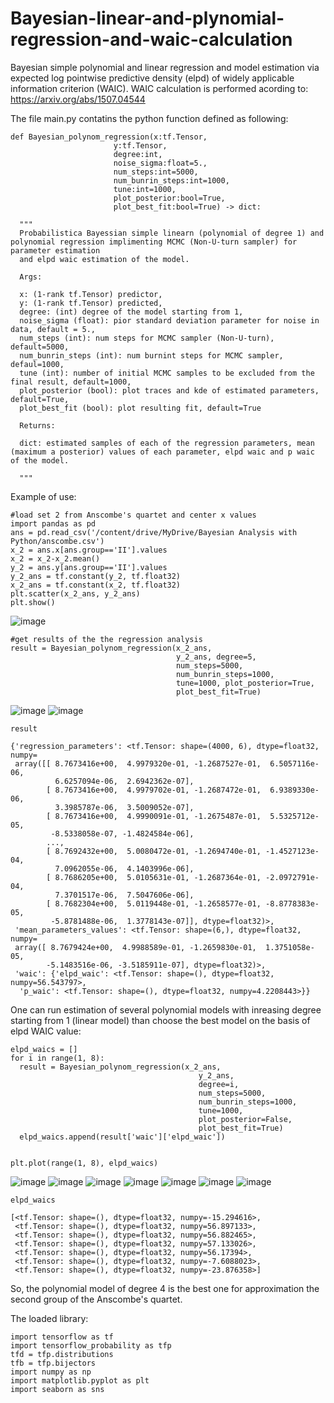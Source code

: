 # Bayesian-linear-and-plynomial-regression-and-waic-calculation
Bayesian simple polynomial and linear regression and model estimation via expected log pointwise predictive density (elpd) of widely applicable information criterion (WAIC). WAIC calculation is performed acording to: https://arxiv.org/abs/1507.04544

The file main.py contatins the python function defined as following:

```
def Bayesian_polynom_regression(x:tf.Tensor, 
                       y:tf.Tensor, 
                       degree:int, 
                       noise_sigma:float=5., 
                       num_steps:int=5000,
                       num_bunrin_steps:int=1000,
                       tune:int=1000,
                       plot_posterior:bool=True,
                       plot_best_fit:bool=True) -> dict:

  """
  Probabilistica Bayessian simple linearn (polynomial of degree 1) and polynomial regression implimenting MCMC (Non-U-turn sampler) for parameter estimation 
  and elpd waic estimation of the model.

  Args:

  x: (1-rank tf.Tensor) predictor,
  y: (1-rank tf.Tensor) predicted,
  degree: (int) degree of the model starting from 1,
  noise_sigma (float): pior standard deviation parameter for noise in data, default = 5.,
  num_steps (int): num steps for MCMC sampler (Non-U-turn), default=5000,
  num_bunrin_steps (int): num burnint steps for MCMC sampler, defaul=1000,
  tune (int): number of initial MCMC samples to be excluded from the final result, default=1000,
  plot_posterior (bool): plot traces and kde of estimated parameters, default=True,
  plot_best_fit (bool): plot resulting fit, default=True

  Returns:

  dict: estimated samples of each of the regression parameters, mean (maximum a posterior) values of each parameter, elpd waic and p waic of the model.

  """
```



Example of use:

```
#load set 2 from Anscombe's quartet and center x values
import pandas as pd
ans = pd.read_csv('/content/drive/MyDrive/Bayesian Analysis with Python/anscombe.csv')
x_2 = ans.x[ans.group=='II'].values
x_2 = x_2-x_2.mean()
y_2 = ans.y[ans.group=='II'].values
y_2_ans = tf.constant(y_2, tf.float32)
x_2_ans = tf.constant(x_2, tf.float32)
plt.scatter(x_2_ans, y_2_ans)
plt.show()
```

![image](https://user-images.githubusercontent.com/93482551/189919332-4bdd2353-43a0-4fee-93a7-9c22bbc66134.png)

```
#get results of the the regression analysis
result = Bayesian_polynom_regression(x_2_ans, 
                                     y_2_ans, degree=5, 
                                     num_steps=5000, 
                                     num_bunrin_steps=1000, 
                                     tune=1000, plot_posterior=True, 
                                     plot_best_fit=True)
```
![image](https://user-images.githubusercontent.com/93482551/189920002-e53b2c69-0416-4e66-b6c4-110350b43303.png)
![image](https://user-images.githubusercontent.com/93482551/189920215-f9c008ec-682a-45fe-bf55-33bc933eba58.png)

```
result
```
```
{'regression_parameters': <tf.Tensor: shape=(4000, 6), dtype=float32, numpy=
 array([[ 8.7673416e+00,  4.9979320e-01, -1.2687527e-01,  6.5057116e-06,
          6.6257094e-06,  2.6942362e-07],
        [ 8.7673416e+00,  4.9979702e-01, -1.2687472e-01,  6.9389330e-06,
          3.3985787e-06,  3.5009052e-07],
        [ 8.7673416e+00,  4.9990091e-01, -1.2675487e-01,  5.5325712e-05,
         -8.5338058e-07, -1.4824584e-06],
        ...,
        [ 8.7692432e+00,  5.0080472e-01, -1.2694740e-01, -1.4527123e-04,
          7.0962055e-06,  4.1403996e-06],
        [ 8.7686205e+00,  5.0105631e-01, -1.2687364e-01, -2.0972791e-04,
          7.3701517e-06,  7.5047606e-06],
        [ 8.7682304e+00,  5.0119448e-01, -1.2658577e-01, -8.8778383e-05,
         -5.8781488e-06,  1.3778143e-07]], dtype=float32)>,
 'mean_parameters_values': <tf.Tensor: shape=(6,), dtype=float32, numpy=
 array([ 8.7679424e+00,  4.9988589e-01, -1.2659830e-01,  1.3751058e-05,
        -5.1483516e-06, -3.5185911e-07], dtype=float32)>,
 'waic': {'elpd_waic': <tf.Tensor: shape=(), dtype=float32, numpy=56.543797>,
  'p_waic': <tf.Tensor: shape=(), dtype=float32, numpy=4.2208443>}}
  ```
One can run estimation of several polynomial models with inreasing degree starting from 1 (linear model) than choose the best model on the basis of elpd WAIC value:

```
elpd_waics = []
for i in range(1, 8):
  result = Bayesian_polynom_regression(x_2_ans, 
                                          y_2_ans, 
                                          degree=i, 
                                          num_steps=5000, 
                                          num_bunrin_steps=1000, 
                                          tune=1000, 
                                          plot_posterior=False, 
                                          plot_best_fit=True)
  elpd_waics.append(result['waic']['elpd_waic'])


plt.plot(range(1, 8), elpd_waics) 
```
![image](https://user-images.githubusercontent.com/93482551/189928332-02335976-5864-4aa8-ac05-0933e4dd143c.png)
![image](https://user-images.githubusercontent.com/93482551/189929009-69dc8b3f-4e47-4e6b-9e2e-4d92cbe43c03.png)
![image](https://user-images.githubusercontent.com/93482551/189929042-250a3165-2479-4d53-88da-b07a0841c730.png)
![image](https://user-images.githubusercontent.com/93482551/189929067-3d3e8081-f574-4a51-822a-d62fcb6457a7.png)
![image](https://user-images.githubusercontent.com/93482551/189929133-f9f8c503-0717-42d3-b112-f2824d00cb34.png)
![image](https://user-images.githubusercontent.com/93482551/189929148-76b9c35a-9740-4637-b2b7-0c93c1abbf36.png)
![image](https://user-images.githubusercontent.com/93482551/189929181-2aa8216e-2eb0-4f10-9fce-b4969f4869c7.png)

```
elpd_waics
```

```
[<tf.Tensor: shape=(), dtype=float32, numpy=-15.294616>,
 <tf.Tensor: shape=(), dtype=float32, numpy=56.897133>,
 <tf.Tensor: shape=(), dtype=float32, numpy=56.882465>,
 <tf.Tensor: shape=(), dtype=float32, numpy=57.133026>,
 <tf.Tensor: shape=(), dtype=float32, numpy=56.17394>,
 <tf.Tensor: shape=(), dtype=float32, numpy=-7.6088023>,
 <tf.Tensor: shape=(), dtype=float32, numpy=-23.876358>]
 ```
 
 So, the polynomial model of degree 4 is the best one for approximation the second group of the Anscombe's quartet.
 
 The loaded library:
 ```
 import tensorflow as tf
import tensorflow_probability as tfp
tfd = tfp.distributions
tfb = tfp.bijectors
import numpy as np
import matplotlib.pyplot as plt
import seaborn as sns
```
